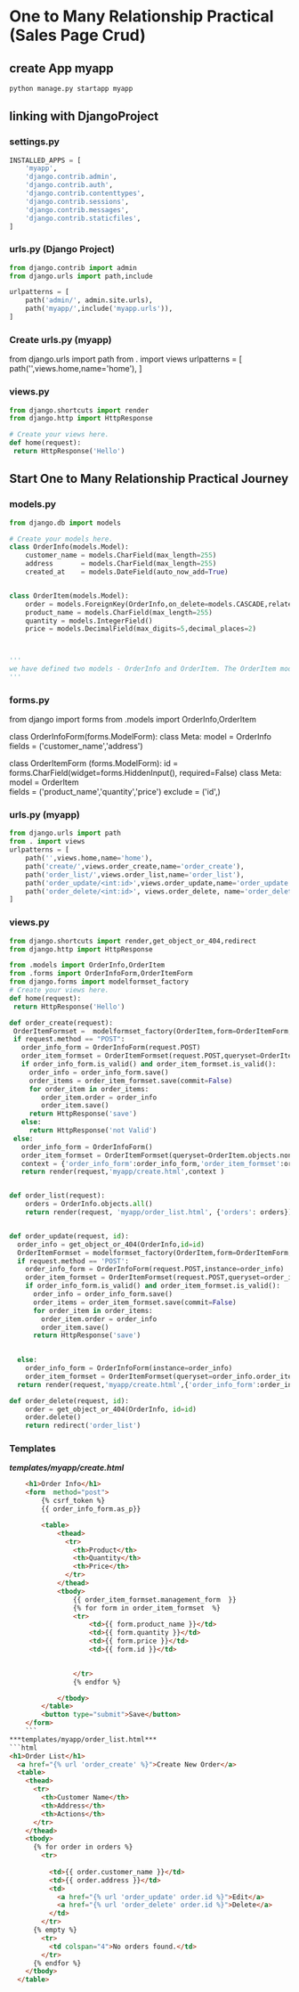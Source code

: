 # One to Many Relationship Practical (Sales Page Crud)

## create App myapp
```bash
python manage.py startapp myapp
```
## linking with DjangoProject
### settings.py
```python
INSTALLED_APPS = [
    'myapp',
    'django.contrib.admin',
    'django.contrib.auth',
    'django.contrib.contenttypes',
    'django.contrib.sessions',
    'django.contrib.messages',
    'django.contrib.staticfiles',
]
```
### urls.py (Django Project)
```python
from django.contrib import admin
from django.urls import path,include

urlpatterns = [
    path('admin/', admin.site.urls),
    path('myapp/',include('myapp.urls')),
]
```
### Create urls.py (myapp)
from django.urls import path
from . import views
urlpatterns = [
    path('',views.home,name='home'),
]

### views.py
```python
from django.shortcuts import render
from django.http import HttpResponse

# Create your views here.
def home(request):
 return HttpResponse('Hello')
```
## Start One to Many Relationship Practical Journey

### models.py
```python
from django.db import models

# Create your models here.
class OrderInfo(models.Model):
    customer_name = models.CharField(max_length=255)
    address       = models.CharField(max_length=255)
    created_at    = models.DateField(auto_now_add=True)


class OrderItem(models.Model):
    order = models.ForeignKey(OrderInfo,on_delete=models.CASCADE,related_name='order_item') 
    product_name = models.CharField(max_length=255)   
    quantity = models.IntegerField()
    price = models.DecimalField(max_digits=5,decimal_places=2)



'''
we have defined two models - OrderInfo and OrderItem. The OrderItem model has a foreign key relationship with the OrderInfo model.
'''    
```
### forms.py
from django import forms
from .models import OrderInfo,OrderItem

class OrderInfoForm(forms.ModelForm):
    class Meta:
      model = OrderInfo
      fields = ('customer_name','address')

class OrderItemForm (forms.ModelForm):
    id = forms.CharField(widget=forms.HiddenInput(), required=False)
    class Meta:
        model =  OrderItem    
        fields = ('product_name','quantity','price')
        exclude = ('id',)

### urls.py (myapp)
```python
from django.urls import path
from . import views
urlpatterns = [
    path('',views.home,name='home'),
    path('create/',views.order_create,name='order_create'),
    path('order_list/',views.order_list,name='order_list'),
    path('order_update/<int:id>',views.order_update,name='order_update'),
    path('order_delete/<int:id>', views.order_delete, name='order_delete'),
]
```
### views.py
```python
from django.shortcuts import render,get_object_or_404,redirect
from django.http import HttpResponse

from .models import OrderInfo,OrderItem
from .forms import OrderInfoForm,OrderItemForm
from django.forms import modelformset_factory
# Create your views here.
def home(request):
 return HttpResponse('Hello')

def order_create(request):
 OrderItemFormset =  modelformset_factory(OrderItem,form=OrderItemForm,extra=2)
 if request.method == "POST":
   order_info_form = OrderInfoForm(request.POST)
   order_item_formset = OrderItemFormset(request.POST,queryset=OrderItem.objects.none())
   if order_info_form.is_valid() and order_item_formset.is_valid():
     order_info = order_info_form.save()
     order_items = order_item_formset.save(commit=False)
     for order_item in order_items:
        order_item.order = order_info
        order_item.save()
     return HttpResponse('save')    
   else:
     return HttpResponse('not Valid')  
 else:
   order_info_form = OrderInfoForm()
   order_item_formset = OrderItemFormset(queryset=OrderItem.objects.none())
   context = {'order_info_form':order_info_form,'order_item_formset':order_item_formset}
   return render(request,'myapp/create.html',context )


def order_list(request):
    orders = OrderInfo.objects.all()
    return render(request, 'myapp/order_list.html', {'orders': orders})


def order_update(request, id):
  order_info = get_object_or_404(OrderInfo,id=id)
  OrderItemFormset = modelformset_factory(OrderItem,form=OrderItemForm,extra=0)
  if request.method == 'POST':
    order_info_form = OrderInfoForm(request.POST,instance=order_info)
    order_item_formset = OrderItemFormset(request.POST,queryset=order_info.order_item.all())
    if order_info_form.is_valid() and order_item_formset.is_valid():
      order_info = order_info_form.save()
      order_items = order_item_formset.save(commit=False)
      for order_item in order_items:
        order_item.order = order_info
        order_item.save()
      return HttpResponse('save')   
       

  else:
    order_info_form = OrderInfoForm(instance=order_info)
    order_item_formset = OrderItemFormset(queryset=order_info.order_item.all())
  return render(request,'myapp/create.html',{'order_info_form':order_info_form,'order_item_formset':order_item_formset})

def order_delete(request, id):
    order = get_object_or_404(OrderInfo, id=id)
    order.delete()
    return redirect('order_list')
```

### Templates
***templates/myapp/create.html***
```html
    <h1>Order Info</h1>
    <form  method="post">
        {% csrf_token %}
        {{ order_info_form.as_p}}

        <table>
            <thead>
              <tr>
                <th>Product</th>
                <th>Quantity</th>
                <th>Price</th>
              </tr>
            </thead>
            <tbody>
                {{ order_item_formset.management_form  }}
                {% for form in order_item_formset  %}
                <tr>
                    <td>{{ form.product_name }}</td>
                    <td>{{ form.quantity }}</td>
                    <td>{{ form.price }}</td>
                    <td>{{ form.id }}</td>
                 

                </tr>
                {% endfor %}

            </tbody>
        </table>
        <button type="submit">Save</button>
    </form>
    ```
***templates/myapp/order_list.html***
```html
<h1>Order List</h1>
  <a href="{% url 'order_create' %}">Create New Order</a>
  <table>
    <thead>
      <tr>
        <th>Customer Name</th>
        <th>Address</th>
        <th>Actions</th>
      </tr>
    </thead>
    <tbody>
      {% for order in orders %}
        <tr>
          
          <td>{{ order.customer_name }}</td>
          <td>{{ order.address }}</td>
          <td>
            <a href="{% url 'order_update' order.id %}">Edit</a>
            <a href="{% url 'order_delete' order.id %}">Delete</a>
          </td>
        </tr>
      {% empty %}
        <tr>
          <td colspan="4">No orders found.</td>
        </tr>
      {% endfor %}
    </tbody>
  </table>
  ```

